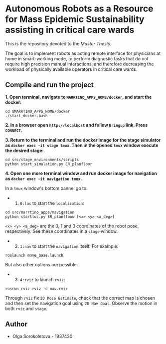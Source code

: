 # Autonomous Robots as a Resource for Mass Epidemic Sustainability assisting in critical care wards

This is the repository devoted to the *Master Thesis*. 

The goal is to implement robots as acting remote interface for physicians at home in smart-working mode, to perform diagnostic tasks that do not require high precision manual interactions, and therefore decreasing the workload of physically available operators in critical care wards. 

## Compile and run the project

**1. Open terminal, navigate to ```MARRTINO_APPS_HOME/docker```, and start the docker:**

```
cd $MARRTINO_APPS_HOME/docker
./start_docker.bash

```

**2. In a browser open ```http://localhost``` and follow ```Bringup``` link. Press ```CONNECT```.**

**3. Return to the terminal and run the docker image for the stage simulator as ```docker exec -it stage tmux```. Then in the opened ```tmux``` window execute the desired stage:**.

```
cd src/stage_environments/scripts
python start_simulation.py ER_planfloor

``` 

**4. Open one more terminal window and run docker image for navigation as ```docker exec -it navigation tmux```.**

In a ```tmux``` window's bottom pannel go to:

- 1. ```0:loc``` to start the ```localization```:

```
cd src/marrtino_apps/navigation
python startloc.py ER_planfloow [<x> <y> <a_deg>]
```

```<x> <y> <a_deg>``` are the 0, 1 and 3 coordinates of the robot pose, respectively. See these coordinates in a ```stage``` window.

- 2. ```1:nav``` to start the ```navigation``` itself. For example:

```
roslaunch move_base.launch
```

But also other options are possible.

- 3. ```4:rviz``` to launch ```rviz```:

```
rosrun rviz rviz -d nav.rviz
```

Through ```rviz``` fix ```2D Pose Estimate```, check that the correct map is chosen and then set the navigation goal using ```2D Nav Goal```. Observe the motion in both ```rviz``` and ```stage```.

## Author
- Olga Sorokoletova - 1937430
